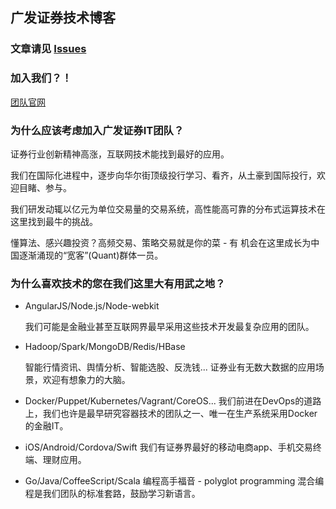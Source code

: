 ## 广发证券技术博客

### 文章请见 [Issues](https://github.com/gf-rd/blog/issues)

### 加入我们？！
[团队官网](http://it.gf.com.cn/about)

### 为什么应该考虑加入广发证券IT团队？

证券行业创新精神高涨，互联网技术能找到最好的应用。

我们在国际化进程中，逐步向华尔街顶级投行学习、看齐，从土豪到国际投行，欢迎目睹、参与。

我们研发动辄以亿元为单位交易量的交易系统，高性能高可靠的分布式运算技术在这里找到最牛的挑战。

懂算法、感兴趣投资？高频交易、策略交易就是你的菜 - 有 机会在这里成长为中国逐渐涌现的“宽客”(Quant)群体一员。

### 为什么喜欢技术的您在我们这里大有用武之地？
 - AngularJS/Node.js/Node-webkit
 
   我们可能是金融业甚至互联网界最早采用这些技术开发最复杂应用的团队。

 - Hadoop/Spark/MongoDB/Redis/HBase
 
   智能行情资讯、舆情分析、智能选股、反洗钱... 证券业有无数大数据的应用场景，欢迎有想象力的大脑。

 - Docker/Puppet/Kubernetes/Vagrant/CoreOS...
   我们前进在DevOps的道路上，我们也许是最早研究容器技术的团队之一、唯一在生产系统采用Docker的金融IT。

 - iOS/Android/Cordova/Swift
   我们有证券界最好的移动电商app、手机交易终端、理财应用。

 - Go/Java/CoffeeScript/Scala
   编程高手福音 - polyglot programming 混合编程是我们团队的标准套路，鼓励学习新语言。
